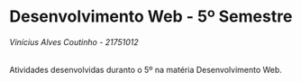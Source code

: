 # Desenvolvimento Web - 5º Semestre
###### Vinícius Alves Coutinho - 21751012

Atividades desenvolvidas duranto o 5º na matéria Desenvolvimento Web.